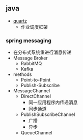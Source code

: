 ## java
+ [quartz](https://github.com/quartz-scheduler/quartz)
    + 作业调度框架

### spring messaging
+ 在分布式系统重进行消息传递
+ Message Broker
    + RabbitMQ
    + Kafka
+ methods
    + Point-to-Point
    + Publish-Subscribe
+ MessageChannel
    + DirectChannel
        + 同一应用程序内传递消息
        + 同步通道
    + PublishSubscribeChannel
        + 广播
        + 异步
    + QueueChannel